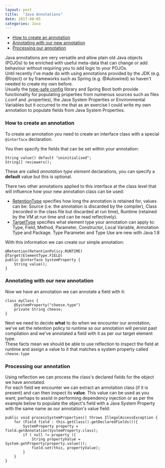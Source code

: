 ```yaml
---
layout: post
title:  "Java Annotations"
date: 2017-08-05
categories: Java
---
```


* [How to create an annotation](#creating)
* [Annotating with our new annotation](#annotating)
* [Processing our annotation](#processing)

Java annotations are very versatile and allow plain old Java objects (POJOs) to be enriched with useful meta-data that can change or add behaviour without requiring you to add logic to your POJOs.  
Until recently I've made do with using annotations provided by the JDK (e.g. @Inject) or by frameworks such as Spring (e.g. @Autowired) so haven't needed to create my own before.  
Usually the [type-safe config][type-safe-config] library and Spring Boot both provide functionality for populating properties from numerous sources such as files (.conf and .properties), the Java System Properties or Environmental Variables but it occurred to me that as an exercise I could write my own annotation to populate fields from Java System Properties. 

<a name="creating"></a>
### How to create an annotation
To create an annotation you need to create an interface class with a special `@interface` declaration.

You then specify the fields that can be set within your annotation:
```
String value() default "uninitialised";
String[] reviewers();
```   
These are called *annotation type element* declarations, you can specify a **default** value but this is optional.  

There two other annotations applied to this interface at the class level that will influence how your new annotation class can be used:
* [RetentionType][RetentionType] specifies how long the annotation is retained for, values can be: Source (i.e. the annotation is discarded by the compiler), Class (recorded in the class file but discarded at run time), Runtime (retained by the VM at run time and can be read reflectively).
* [TargetType][TargetType] specifies what element type your annotation can apply to: Type, Field, Method, Parameter, Constructor, Local Variable, Annotation Type and Package. Type Parameter and Type Use are new with Java 1.8

With this information we can create our simple annotation:
```
@Retention(RetentionPolicy.RUNTIME)
@Target(ElementType.FIELD)
public @interface SystemProperty {
    String value();
}
```

<a name="annotating"></a>
### Annotating with our new annotation
Now we have an annotation we can annotate a field with it:
```
class myClass {
	@SystemProperty("cheese.type")
	private String cheese;
}
```
Next we need to decide **what** to do when we encounter our annotation, we've set the retention policy to runtime so our annotation will persist past compilation and we've annotated a field with it as per our target element type.  
These facts mean we should be able to use reflection to inspect the field at runtime and assign a value to it that matches a system property called `cheese.type`

<a name="processing"></a> 
### Processing our annotation
Using reflection we can process the class's declared fields for the object we have annotated.  
For each field we encounter we can extract an annotation class (if it is present) and can then inspect its **value**. 
This value can be used as you want; perhaps to assist in performing dependency injection or as per the example below to populate the object's field with a Java System Property with the same name as our annotation's value field:    

```
public void processSystemProperties() throws IllegalAccessException {
	for (Field field : this.getClass().getDeclaredFields()){
        SystemProperty property = field.getAnnotation(SystemProperty.class);
        if ( null != property ){
            String propertyValue = System.getProperty(property.value());
            field.set(this, propertyValue);
        }
    }
}
```

[type-safe-config]:	https://github.com/lightbend/config
[RetentionType]: 	https://docs.oracle.com/javase/8/docs/api/java/lang/annotation/Retention.html
[TargetType]: 		https://docs.oracle.com/javase/8/docs/api/java/lang/annotation/Target.html